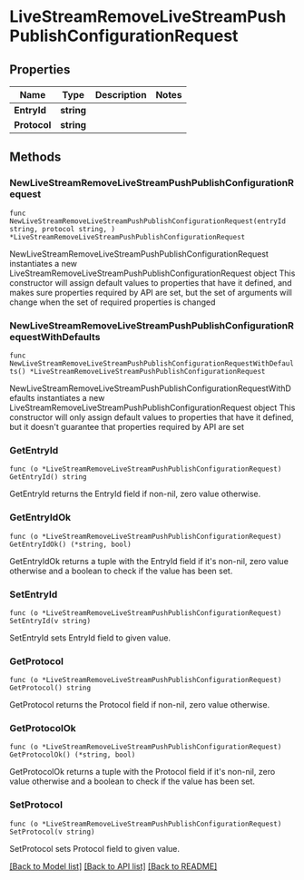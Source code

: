 # LiveStreamRemoveLiveStreamPushPublishConfigurationRequest

## Properties

Name | Type | Description | Notes
------------ | ------------- | ------------- | -------------
**EntryId** | **string** |  | 
**Protocol** | **string** |  | 

## Methods

### NewLiveStreamRemoveLiveStreamPushPublishConfigurationRequest

`func NewLiveStreamRemoveLiveStreamPushPublishConfigurationRequest(entryId string, protocol string, ) *LiveStreamRemoveLiveStreamPushPublishConfigurationRequest`

NewLiveStreamRemoveLiveStreamPushPublishConfigurationRequest instantiates a new LiveStreamRemoveLiveStreamPushPublishConfigurationRequest object
This constructor will assign default values to properties that have it defined,
and makes sure properties required by API are set, but the set of arguments
will change when the set of required properties is changed

### NewLiveStreamRemoveLiveStreamPushPublishConfigurationRequestWithDefaults

`func NewLiveStreamRemoveLiveStreamPushPublishConfigurationRequestWithDefaults() *LiveStreamRemoveLiveStreamPushPublishConfigurationRequest`

NewLiveStreamRemoveLiveStreamPushPublishConfigurationRequestWithDefaults instantiates a new LiveStreamRemoveLiveStreamPushPublishConfigurationRequest object
This constructor will only assign default values to properties that have it defined,
but it doesn't guarantee that properties required by API are set

### GetEntryId

`func (o *LiveStreamRemoveLiveStreamPushPublishConfigurationRequest) GetEntryId() string`

GetEntryId returns the EntryId field if non-nil, zero value otherwise.

### GetEntryIdOk

`func (o *LiveStreamRemoveLiveStreamPushPublishConfigurationRequest) GetEntryIdOk() (*string, bool)`

GetEntryIdOk returns a tuple with the EntryId field if it's non-nil, zero value otherwise
and a boolean to check if the value has been set.

### SetEntryId

`func (o *LiveStreamRemoveLiveStreamPushPublishConfigurationRequest) SetEntryId(v string)`

SetEntryId sets EntryId field to given value.


### GetProtocol

`func (o *LiveStreamRemoveLiveStreamPushPublishConfigurationRequest) GetProtocol() string`

GetProtocol returns the Protocol field if non-nil, zero value otherwise.

### GetProtocolOk

`func (o *LiveStreamRemoveLiveStreamPushPublishConfigurationRequest) GetProtocolOk() (*string, bool)`

GetProtocolOk returns a tuple with the Protocol field if it's non-nil, zero value otherwise
and a boolean to check if the value has been set.

### SetProtocol

`func (o *LiveStreamRemoveLiveStreamPushPublishConfigurationRequest) SetProtocol(v string)`

SetProtocol sets Protocol field to given value.



[[Back to Model list]](../README.md#documentation-for-models) [[Back to API list]](../README.md#documentation-for-api-endpoints) [[Back to README]](../README.md)


